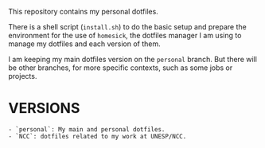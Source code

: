 This repository contains my personal dotfiles.

There is a shell script (`install.sh`) to do the basic setup and prepare
the environment for the use of `homesick`, the dotfiles manager I am using
to manage my dotfiles and each version of them.

I am keeping my main dotfiles version on the `personal` branch. But there will
be other branches, for more specific contexts, such as some jobs or projects.

VERSIONS
========

    - `personal`: My main and personal dotfiles.
    - `NCC`: dotfiles related to my work at UNESP/NCC.
